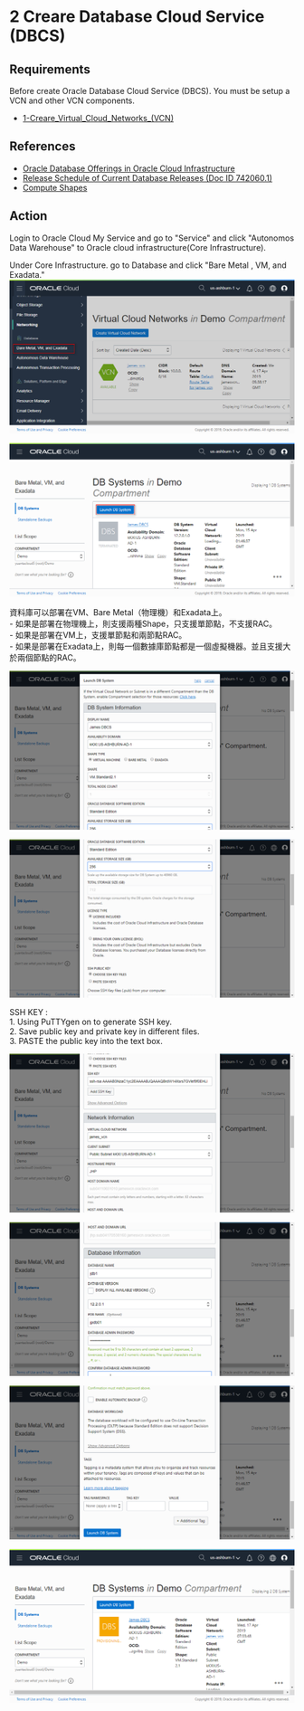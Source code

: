 # 2 Creare Database Cloud Service (DBCS)

## Requirements
Before create Oracle Database Cloud Service (DBCS). You must be setup a VCN and other VCN components.
* [1-Creare_Virtual_Cloud_Networks_(VCN)](../1-Creare_Virtual_Cloud_Networks_(VCN))

## References
* [Oracle Database Offerings in Oracle Cloud Infrastructure](https://blogs.oracle.com/cloud-infrastructure/oracle-database-offerings-in-oracle-cloud-infrastructure)    
* [Release Schedule of Current Database Releases (Doc ID 742060.1)](https://support.oracle.com/knowledge/Oracle%20Database%20Products/742060_1.html)
* [Compute Shapes](https://docs.cloud.oracle.com/iaas/Content/Compute/References/computeshapes.htm)


## Action  

Login to Oracle Cloud My Service and go to "Service" and click "Autonomos Data Warehouse" to Oracle cloud infrastructure(Core Infrastructure).

Under Core Infrastructure. go to Database and click "Bare Metal , VM, and Exadata."
![2.1](./figures/2019-04-12_093210.png)

![2.2](./figures/2019-04-12_093211.png)

資料庫可以部署在VM、Bare Metal（物理機）和Exadata上。  
    - 如果是部署在物理機上，則支援兩種Shape，只支援單節點，不支援RAC。  
    - 如果是部署在VM上，支援單節點和兩節點RAC。  
    - 如果是部署在Exadata上，則每一個數據庫節點都是一個虛擬機器。並且支援大於兩個節點的RAC。  

![2.3](./figures/2019-04-15_094042.png)

![2.4](./figures/2019-04-15_094101.png)

SSH KEY :  
    1. Using PuTTYgen on to generate SSH key.    
    2. Save public key and private key in different files.  
    3. PASTE the public key into the text box.  

![2.5](./figures/2019-04-15_094255.png)

![2.6](./figures/2019-04-15_094500.png)

![2.7](./figures/2019-04-15_094632.png)

![2.8](./figures/2019-04-17_153421.png)

